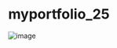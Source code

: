 # myportfolio_25

![image](https://github.com/user-attachments/assets/97781d29-a66f-4113-a87a-2c6fb0d3ab2d)
